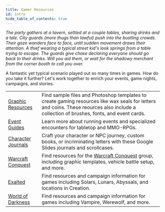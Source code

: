 ```yaml
---
title: Gamer Resources
id: intro
hide_table_of_contents: true
---
```


*The party gathers at a tavern, settled at a couple tables, sharing drinks and a tale. City guards (more thugs than lawful) push into the bustling crowds. Their gaze wanders face to face, until sudden movement draws their attention. A thief wearing a typical street kid's look springs from a table trying to escape. The guards give chase declaring everyone should go back to their drinks. Will you aid them, or wait for the shadowy merchant from the corner booth to call you over.*

A fantastic yet typical scenario played out so many times in games. How do you take it further? Let's work together to enrich your events, game nights, campaigns, and stories.

<div class="info-rows">

| | |
| -- | -- |
| [Graphic Resources](/docs/photoshop/fonts-brushes) | Find sample files and Photoshop templates to create gaming resources like wax seals for letters and coins. These reources also include a collection of brushes, fonts, and event cards. |
| [Event Guides](/docs/events-campaigns) | Learn more about running events and specialized encounters for tabletop and MMO-RPGs. |
| [Character Journals](/docs/photoshop/adventure-journal) | Craft your character or NPC journey, custom books, or incriminating letters with these Google Slides journals and scrollcases. |
| [Warcraft Conquest](/docs/wow-conquest/intro) | Find resources for the [Warcraft Conquest](/Conquest) group, including graphic templates, vehicle battle setup, and more. |
| [Exalted](/docs/exalted/resources) | Find resources and campaign information for games including Solars, Lunars, Abyssals, and locations in Creation. |
| [World of Darkness](/docs/w-o-d/intro) | Find resources and campaign information for games including Vampire, Werewolf, and more.|

</div>
